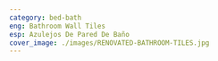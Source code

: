 ```yaml
---
category: bed-bath
eng: Bathroom Wall Tiles
esp: Azulejos De Pared De Baño
cover_image: ./images/RENOVATED-BATHROOM-TILES.jpg
---
```


